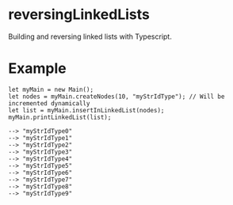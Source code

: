 # reversingLinkedLists
Building and reversing linked lists with Typescript.


# Example
```
let myMain = new Main();
let nodes = myMain.createNodes(10, "myStrIdType"); // Will be incremented dynamically 
let list = myMain.insertInLinkedList(nodes);
myMain.printLinkedList(list); 
```
```
--> "myStrIdType0"
--> "myStrIdType1"
--> "myStrIdType2"
--> "myStrIdType3"
--> "myStrIdType4"
--> "myStrIdType5"
--> "myStrIdType6"
--> "myStrIdType7"
--> "myStrIdType8"
--> "myStrIdType9"
```
